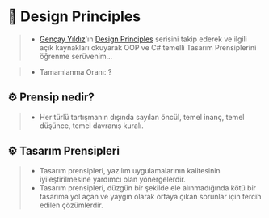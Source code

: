 # 🚧 Design Principles

> - [Gençay Yıldız](https://www.linkedin.com/in/gen%C3%A7ay-y%C4%B1ld%C4%B1z-a1453987/)'ın [Design Principles](https://www.youtube.com/playlist?list=PLQVXoXFVVtp2eAq33DVNxeoXLXj4VMYpT) serisini takip ederek ve ilgili açık kaynakları okuyarak OOP ve C# temelli Tasarım Prensiplerini öğrenme serüvenim...

> - Tamamlanma Oranı: ?

## ⚙️ Prensip nedir?

> - Her türlü tartışmanın dışında sayılan öncül, temel inanç, temel düşünce, temel davranış kuralı.

## ⚙️ Tasarım Prensipleri

> - Tasarım prensipleri, yazılım uygulamalarının kalitesinin iyileştirilmesine yardımcı olan yönergelerdir.
> - Tasarım prensipleri, düzgün bir şekilde ele alınmadığında kötü bir tasarıma yol açan ve yaygın olarak ortaya çıkan sorunlar için tercih edilen çözümlerdir.